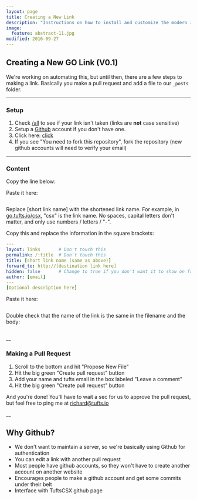 ```yaml
---
layout: page
title: Creating a New Link
description: "Instructions on how to install and customize the modern Jekyll theme HPSTR."
image:
  feature: abstract-11.jpg
modified: 2016-09-27
---
```


## Creating a New GO Link (V0.1)

We're working on automating this, but until then, there are a few steps to making a link.  Basically you make a pull request and add a file to our `_posts` folder.

___

### Setup

1. Check [/all](/all) to see if your link isn't taken (links are **not** case sensitive)
2. Setup a [Github](https://github.com/join) account if you don't have one.
3. Click here: [click](https://github.com/TuftsCSX/go.tufts.io/new/master/_posts)
4. If you see "You need to fork this repository", fork the repository (new github accounts will need to verify your email)

___

### Content

Copy the line below:

<script>
  var d = new Date();
  var year = d.getFullYear();
  var month = d.getMonth();
  if (month < 10) {
    month = "0" + month;
  };
  var day = d.getDay();
  if (day < 10) {
    day = "0" + day
  };
  document.write(year+"-"+month+"-"+day+"-[short link name].markdown");
</script>

Paste it here:

<img src="http://imgur.com/AzhCgSM.png" alt="">

Replace [short link name] with the shortened link name.  For example, in [go.tufts.io/csx](/csx), "csx" is the link name.  No spaces, capital letters don't matter, and only use numbers / letters / "-".

Copy this and replace the information in the square brackets:

```yaml
---
layout: links       # Don't touch this
permalink: /:title  # Don't touch this
title: [short link name (same as above)]
forward_to: http://[destination link here]
hidden: false       # Change to true if you don't want it to show on front page
author: [email]
---
[Optional description here]

```
Paste it here:

<img src="http://imgur.com/52PoM4f.png" alt="">

Double check that the name of the link is the same in the filename and the body:

<img src="http://imgur.com/smD666P.png" alt="">

__

### Making a Pull Request

1. Scroll to the bottom and hit "Propose New File"
2. Hit the big green "Create pull request" button
3. Add your name and tufts email in the box labeled "Leave a comment"
4. Hit the big green "Create pull request" button

And you're done! You'll have to wait a sec for us to approve the pull request, but feel free to ping me at richard@tufts.io

__

## Why Github?

* We don't want to maintain a server, so we're basically using Github for authentication
* You can edit a link with another pull request
* Most people have github accounts, so they won't have to create another account on another website
* Encourages people to make a github account and get some commits under their belt
* Interface with TuftsCSX github page
